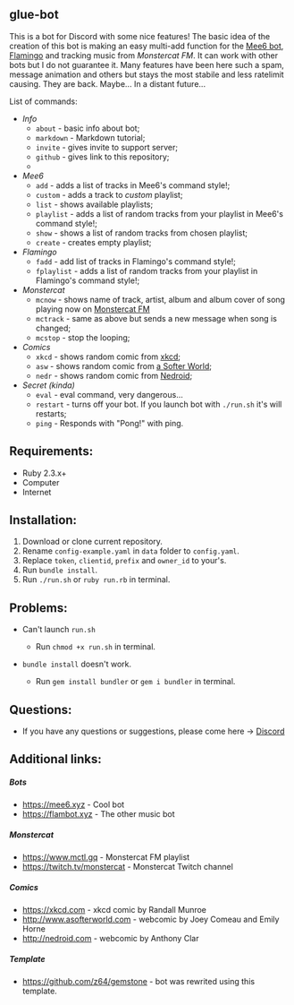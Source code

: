 ## glue-bot

This is a bot for Discord with some nice features! The basic idea of the creation of this bot is making an easy multi-add function for the [Mee6 bot](http://mee6.xyz), [Flamingo](https://flambot.xyz) and tracking music from *Monstercat FM*.
It can work with other bots but I do not guarantee it. Many features have been here such a spam, message animation and others but stays the most stabile and less ratelimit causing. They are back. Maybe... In a distant future...

List of commands:
  * _Info_
    * `about` - basic info about bot;
    * `markdown` - Markdown tutorial;
    * `invite` - gives invite to support server;
    * `github` - gives link to this repository;
    * 
  * _Mee6_
    * `add` - adds a list of tracks in Mee6's command style!;
    * `custom` - adds a track to *custom* playlist;
    * `list` - shows available playlists;
    * `playlist` - adds a list of random tracks from your playlist in Mee6's command style!;
    * `show` - shows a list of random tracks from chosen playlist;
    * `create` - creates empty playlist; 
  * _Flamingo_ 
    * `fadd` - add list of tracks in Flamingo's command style!;
    * `fplaylist` - adds a list of random tracks from your playlist in Flamingo's command style!; 
  * _Monstercat_
    * `mcnow` - shows name of track, artist, album and album cover of song playing now on [Monstercat FM](https://twitch.tv/monstercat)
    * `mctrack` - same as above but sends a new message when song is changed;
    * `mcstop` - stop the looping;
  * _Comics_
    * `xkcd` - shows random comic from [xkcd](http://xkcd.com/);
    * `asw` - shows random comic from [a Softer World](http://www.asofterworld.com/);
    * `nedr` - shows random comic from [Nedroid](http://nedroid.com/);
  * _Secret (kinda)_
    * `eval` - eval command, very dangerous...
    * `restart` - turns off your bot. If you launch bot with `./run.sh` it's will restarts;
    * `ping` - Responds with "Pong!" with ping.

## Requirements:
* Ruby 2.3.x+
* Computer
* Internet

## Installation:
  1. Download or clone current repository.
  2. Rename `config-example.yaml` in `data` folder to `config.yaml`.
  3. Replace `token`, `clientid`, `prefix` and `owner_id` to your's.
  4. Run `bundle install`.
  5. Run `./run.sh` or `ruby run.rb` in terminal.

## Problems:
  * Can't launch `run.sh`
    * Run `chmod +x run.sh` in terminal.

  * `bundle install` doesn't work.
    * Run `gem install bundler` or `gem i bundler` in terminal.

## Questions:
  * If you have any questions or suggestions, please come here -> [Discord](https://discord.gg/eJcMYph)

## Additional links:
##### Bots
   * https://mee6.xyz - Cool bot
   * https://flambot.xyz - The other music bot

##### Monstercat
   * https://www.mctl.gq - Monstercat FM playlist
   * https://twitch.tv/monstercat - Monstercat Twitch channel

##### Comics
   * https://xkcd.com - xkcd comic by Randall Munroe
   * http://www.asofterworld.com - webcomic by Joey Comeau and Emily Horne
   * http://nedroid.com - webcomic by Anthony Clar

##### Template
   * https://github.com/z64/gemstone - bot was rewrited using this template.
